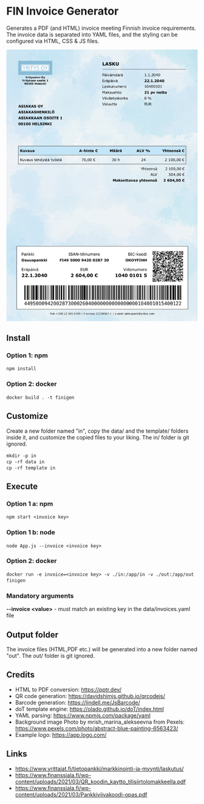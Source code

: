 # FIN Invoice Generator

Generates a PDF (and HTML) invoice meeting Finnish invoice requirements.<br>
The invoice data is separated into YAML files, and the 
styling can be configured via HTML, CSS & JS files.

![Alt text](screenshot.png?raw=true "finigen screenshot")

## Install

### Option 1: npm
~~~shell
npm install
~~~

### Option 2: docker
~~~shell
docker build . -t finigen
~~~

## Customize
Create a new folder named "in", copy the data/ and the template/ folders inside it, and customize the copied files
to your liking. The in/ folder is git ignored.
~~~shell
mkdir -p in
cp -rf data in
cp -rf template in
~~~

## Execute
### Option 1 a: npm
~~~shell
npm start <invoice key>
~~~

### Option 1 b: node
~~~shell
node App.js --invoice <invoice key>
~~~

### Option 2: docker
~~~shell
docker run -e invoice=<invoice key> -v ./in:/app/in -v ./out:/app/out finigen
~~~

### Mandatory arguments
**--invoice \<value\>** - must match an existing key in the data/invoices.yaml file

## Output folder
The invoice files (HTML,PDF etc.) will be generated into a new folder named "out".
The out/ folder is git ignored.

## Credits
- HTML to PDF conversion: https://pptr.dev/
- QR code generation: https://davidshimjs.github.io/qrcodejs/
- Barcode generation: https://lindell.me/JsBarcode/
- doT template engine: https://olado.github.io/doT/index.html
- YAML parsing: https://www.npmjs.com/package/yaml
- Background image Photo by mrish_marina_alekseevna from Pexels: https://www.pexels.com/photo/abstract-blue-painting-6563423/
- Example logo: https://app.logo.com/

## Links
- https://www.yrittajat.fi/tietopankki/markkinointi-ja-myynti/laskutus/
- https://www.finanssiala.fi/wp-content/uploads/2021/03/QR_koodin_kaytto_tilisiirtolomakkeella.pdf
- https://www.finanssiala.fi/wp-content/uploads/2021/03/Pankkiviivakoodi-opas.pdf
